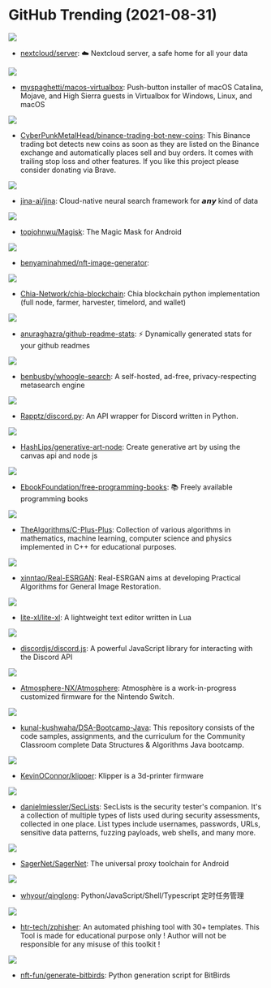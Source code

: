 # GitHub Trending (2021-08-31)

![](https://img.shields.io/badge/PHP-New%20397-green?style=flat-square&logo=appveyor)
- [nextcloud/server](https://github.com/nextcloud/server): ☁️ Nextcloud server, a safe home for all your data

![](https://img.shields.io/badge/Shell-New%20294-green?style=flat-square&logo=appveyor)
- [myspaghetti/macos-virtualbox](https://github.com/myspaghetti/macos-virtualbox): Push-button installer of macOS Catalina, Mojave, and High Sierra guests in Virtualbox for Windows, Linux, and macOS

![](https://img.shields.io/badge/Python-New%20148-green?style=flat-square&logo=appveyor)
- [CyberPunkMetalHead/binance-trading-bot-new-coins](https://github.com/CyberPunkMetalHead/binance-trading-bot-new-coins): This Binance trading bot detects new coins as soon as they are listed on the Binance exchange and automatically places sell and buy orders. It comes with trailing stop loss and other features. If you like this project please consider donating via Brave.

![](https://img.shields.io/badge/Python-New%20417-green?style=flat-square&logo=appveyor)
- [jina-ai/jina](https://github.com/jina-ai/jina): Cloud-native neural search framework for 𝙖𝙣𝙮 kind of data

![](https://img.shields.io/badge/C%2B%2B-New%2085-green?style=flat-square&logo=appveyor)
- [topjohnwu/Magisk](https://github.com/topjohnwu/Magisk): The Magic Mask for Android

![](https://img.shields.io/badge/Jupyter%20Notebook-New%20147-green?style=flat-square&logo=appveyor)
- [benyaminahmed/nft-image-generator](https://github.com/benyaminahmed/nft-image-generator): 

![](https://img.shields.io/badge/Python-New%20108-green?style=flat-square&logo=appveyor)
- [Chia-Network/chia-blockchain](https://github.com/Chia-Network/chia-blockchain): Chia blockchain python implementation (full node, farmer, harvester, timelord, and wallet)

![](https://img.shields.io/badge/JavaScript-New%20135-green?style=flat-square&logo=appveyor)
- [anuraghazra/github-readme-stats](https://github.com/anuraghazra/github-readme-stats): ⚡ Dynamically generated stats for your github readmes

![](https://img.shields.io/badge/Python-New%20353-green?style=flat-square&logo=appveyor)
- [benbusby/whoogle-search](https://github.com/benbusby/whoogle-search): A self-hosted, ad-free, privacy-respecting metasearch engine

![](https://img.shields.io/badge/Python-New%2094-green?style=flat-square&logo=appveyor)
- [Rapptz/discord.py](https://github.com/Rapptz/discord.py): An API wrapper for Discord written in Python.

![](https://img.shields.io/badge/JavaScript-New%2089-green?style=flat-square&logo=appveyor)
- [HashLips/generative-art-node](https://github.com/HashLips/generative-art-node): Create generative art by using the canvas api and node js

![](https://img.shields.io/badge/none-New%20491-green?style=flat-square&logo=appveyor)
- [EbookFoundation/free-programming-books](https://github.com/EbookFoundation/free-programming-books): 📚 Freely available programming books

![](https://img.shields.io/badge/C%2B%2B-New%2092-green?style=flat-square&logo=appveyor)
- [TheAlgorithms/C-Plus-Plus](https://github.com/TheAlgorithms/C-Plus-Plus): Collection of various algorithms in mathematics, machine learning, computer science and physics implemented in C++ for educational purposes.

![](https://img.shields.io/badge/Python-New%2080-green?style=flat-square&logo=appveyor)
- [xinntao/Real-ESRGAN](https://github.com/xinntao/Real-ESRGAN): Real-ESRGAN aims at developing Practical Algorithms for General Image Restoration.

![](https://img.shields.io/badge/Lua-New%20226-green?style=flat-square&logo=appveyor)
- [lite-xl/lite-xl](https://github.com/lite-xl/lite-xl): A lightweight text editor written in Lua

![](https://img.shields.io/badge/JavaScript-New%20196-green?style=flat-square&logo=appveyor)
- [discordjs/discord.js](https://github.com/discordjs/discord.js): A powerful JavaScript library for interacting with the Discord API

![](https://img.shields.io/badge/C%2B%2B-New%2049-green?style=flat-square&logo=appveyor)
- [Atmosphere-NX/Atmosphere](https://github.com/Atmosphere-NX/Atmosphere): Atmosphère is a work-in-progress customized firmware for the Nintendo Switch.

![](https://img.shields.io/badge/Java-New%20119-green?style=flat-square&logo=appveyor)
- [kunal-kushwaha/DSA-Bootcamp-Java](https://github.com/kunal-kushwaha/DSA-Bootcamp-Java): This repository consists of the code samples, assignments, and the curriculum for the Community Classroom complete Data Structures & Algorithms Java bootcamp.

![](https://img.shields.io/badge/C-New%2020-green?style=flat-square&logo=appveyor)
- [KevinOConnor/klipper](https://github.com/KevinOConnor/klipper): Klipper is a 3d-printer firmware

![](https://img.shields.io/badge/PHP-New%2065-green?style=flat-square&logo=appveyor)
- [danielmiessler/SecLists](https://github.com/danielmiessler/SecLists): SecLists is the security tester's companion. It's a collection of multiple types of lists used during security assessments, collected in one place. List types include usernames, passwords, URLs, sensitive data patterns, fuzzing payloads, web shells, and many more.

![](https://img.shields.io/badge/Kotlin-New%2030-green?style=flat-square&logo=appveyor)
- [SagerNet/SagerNet](https://github.com/SagerNet/SagerNet): The universal proxy toolchain for Android

![](https://img.shields.io/badge/TypeScript-New%20120-green?style=flat-square&logo=appveyor)
- [whyour/qinglong](https://github.com/whyour/qinglong): Python/JavaScript/Shell/Typescript 定时任务管理

![](https://img.shields.io/badge/Hack-New%20179-green?style=flat-square&logo=appveyor)
- [htr-tech/zphisher](https://github.com/htr-tech/zphisher): An automated phishing tool with 30+ templates. This Tool is made for educational purpose only ! Author will not be responsible for any misuse of this toolkit !

![](https://img.shields.io/badge/Python-New%2024-green?style=flat-square&logo=appveyor)
- [nft-fun/generate-bitbirds](https://github.com/nft-fun/generate-bitbirds): Python generation script for BitBirds

